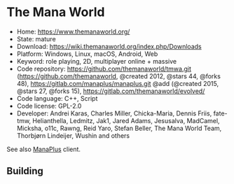 # The Mana World

- Home: https://www.themanaworld.org/
- State: mature
- Download: https://wiki.themanaworld.org/index.php/Downloads
- Platform: Windows, Linux, macOS, Android, Web
- Keyword: role playing, 2D, multiplayer online + massive
- Code repository: https://github.com/themanaworld/tmwa.git (https://github.com/themanaworld, @created 2012, @stars 44, @forks 48), https://gitlab.com/manaplus/manaplus.git @add (@created 2015, @stars 27, @forks 15), https://gitlab.com/themanaworld/evolved/
- Code language: C++, Script
- Code license: GPL-2.0
- Developer: Andrei Karas, Charles Miller, Chicka-Maria, Dennis Friis, fate-tmw, Helianthella, Ledmitz, Jak1, Jared Adams, Jesusalva, MadCamel, Micksha, o11c, Rawng, Reid Yaro, Stefan Beller, The Mana World Team, Thorbjørn Lindeijer, Wushin and others

See also [ManaPlus](http://manaplus.org/) client.

## Building
